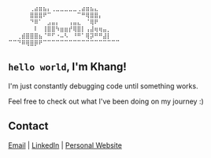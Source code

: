 ```
⠀⠀⠀⠀⠀⢀⣴⣶⣦⡄⢀⣀⣀⣀⣀⣀⢀⣴⣶⣦⣄⠀     
⠀⠀⠀⠀⠀⣿⣿⣿⠟⠉⠀⠀⠀⠀⠀⠀⠉⠛⢿⣿⣿⡄    
⠀⠀⠀⠀⠀⠙⠿⠁⠀⣠⣤⡄⠀⠀⢠⣤⣄⠀⠈⢿⠟⠀    
⠀⠀⠀⠀⠀⠀⠇⠀⢸⣿⣿⠳⣶⣶⡞⢿⣿⡇⢠⣼⢶⢶⣤⡀  
⠀⠀⢀⣾⣿⣿⣿⣦⠈⠛⠋⠐⠤⠣⠀⠘⠛⠁⢿⡽⠛⠛⣼⡇  
⠉⠉⠙⠿⢿⣿⡿⠟⠉⠉⠉⠉⠉⠉⠉⠉⠉⠉⠉⠉⠉⠉⠉⠉⠉⠉
```
## `hello world`, I'm Khang!

I'm just constantly debugging code until something works.

Feel free to check out what I've been doing on my journey :)

## Contact

[Email](mailto:khvle28@gmail.com) | [LinkedIn](https://www.linkedin.com/in/khang-le-323a501bb/) | [Personal Website](https://kle2.com)
